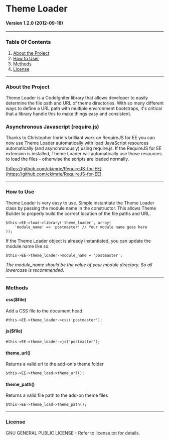 # Theme Loader

#### Version 1.2.0 (2012-09-18)

---

### Table Of Contents

1. [About the Project](#about-the-project)
2. [How to User](#how-to-use)
3. [Methods](#methods)
4. [License](#license)

---

### About the Project

Theme Loader is a CodeIgniter library that allows developer to easily determine the file path and URL of theme directories. With so many different ways to define a URL path with multiple environment bootstraps, it's critical that a library handle this to make things easy and consistent.

### Asynchronous Javascript (require.js)

Thanks to Christopher Imrie's brilliant work on RequireJS for EE you can now use Theme Loader automatically with load JavaScript resources automatically (and asynchronously) using require.js. If the RequireJS for EE extension is installed, Theme Loader will automatically use those resources to load the files - otherwise the scripts are loaded normally.

[https://github.com/ckimrie/RequireJS-for-EE](https://github.com/ckimrie/RequireJS-for-EE)

---

### How to Use

Theme Loader is very easy to use. Simple instantiate the Theme Loader class by passing the module name in the constructor. This allows Theme Builder to properly build the correct location of the file paths and URL.


	$this->EE->load->library('theme_loader', array(
		'module_name' => 'postmaster' // Your module name goes here
	));

If the Theme Loader object is already instantiated, you can update the module name like so:

	$this->EE->theme_loader->module_name = 'postmaster';
	
*The module_name should be the value of your module directory. So all lowercase is recommended.*

---

### Methods

#### css($file)

Add a CSS file to the document head.

	#this->EE->theme_loader->css('postmaster');

#### js($file)

	#this->EE->theme_loader->js('postmaster');

#### theme_url()
	
Returns a valid url to the add-on's theme folder
	
	$this->EE->theme_load->theme_url();
	
#### theme_path()
	
Returns a valid file path to the add-on theme files

	$this->EE->theme_load->theme_path();

---

### License

GNU GENERAL PUBLIC LICENSE - Refer to license.txt for details.